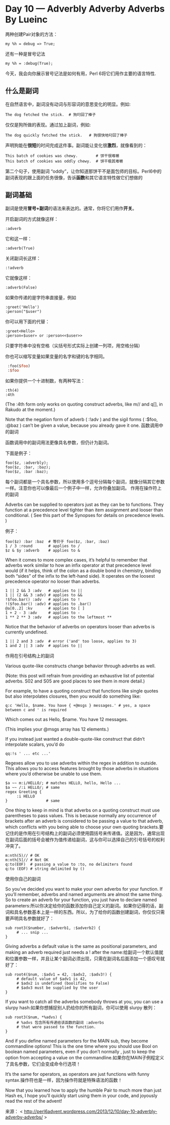 # Day 10 — Adverbly Adverby Adverbs By   Lueinc


两种创建Pair对象的方法：

    my %h = debug => True;

还有一种是冒号记法

    my %h = :debug(True);

今天，我会向你展示冒号记法是如何有用，Perl 6将它们用作主要的语言特性.

## 什么是副词

在自然语言中，副词没有动词与形容词的意思变化的明显。例如:

    The dog fetched the stick.  # 狗叼回了棒子

仅仅是狗所做的表现。通过加上副词，例如:

    The dog quickly fetched the stick.   # 狗很快地叼回了棒子

声明狗能在**很短**的时间完成这件事。副词能让变化很**激烈**，就像看到的：

    This batch of cookies was chewy.        # 饼干很难嚼
    This batch of cookies was oddly chewy.  # 饼干极其难嚼

第二个句子，使用副词 “oddly”，让你知道那饼干不是面包师的目标。Perl6中的副词表现的跟上面的任务很像，告诉**函数**和其它语言特性做它们想做的

## 副词基础

副词是使用**冒号+副词**的语法来表达的。通常，你将它们用作**开关**。

开启副词的方式就像这样：

    :adverb
	
它和这一样：

    :adverb(True)

关闭副词长这样：

    :!adverb

它就像这样：

    :adverb(False)

如果你传递的是字符串直接量，例如

    :greet('Hello')
    :person("$user")

你可以用下面的代替：

    :greet<Hello>
    :person«$user» or :person<<$user>>

只要字符串中没有空格（尖括号形式实际上创建一列项，用空格分隔）

你也可以缩写变量如果变量的名字和键的名字相同。

```perl
 :foo($foo)
 :$foo
```

如果你提供一个十进制数，有两种写法：

    :th(4)
    :4th


(The :4th form only works on quoting construct adverbs, like m// and q[], in Rakudo at the moment.)

Note that the negation form of adverb ( :!adv ) and the sigil forms ( :$foo, :@baz ) can’t be given a value, because you already gave it one. 函数调用中的副词

函数调用中的副词用法更像具名参数，但仍计为副词。

下面是例子：

    foo($z, :adverbly);
    foo($z, :bar, :baz);
    foo($z, :bar :baz);


每个副词都是一个具名参数，所以使用多个逗号分隔每个副词，就像分隔其它参数一样。注意你也可以像最后一个例子中一样，允许你叠加副词。 作用在操作符上的副词

Adverbs can be supplied to operators just as they can be to functions. They function at a precedence level tighter than item assignment and looser than conditional. ( See this part of the Synopses for details on precedence levels. )

例子：

    foo($z) :bar :baz  # 等价于 foo($z, :bar, :baz)
    1 / 3 :round       # applies to /
    $z & $y :adverb    # applies to &


When it comes to more complex cases, it’s helpful to remember that adverbs work similar to how an infix operator at that precedence level would (if it helps, think of the colon as a double bond in chemistry, binding both “sides” of the infix to the left-hand side). It operates on the loosest precedence operator no looser than adverbs.


    1 || 2 && 3 :adv   # applies to ||
    1 || (2 && 3 :adv) # applies to &&
    !$foo.bar() :adv   # applies to !
    !($foo.bar() :adv) # applies to .bar()
    @a[0..2] :kv       # applies to [ ]
    1 + 2 - 3 :adv     # applies to -
    1 ** 2 ** 3 :adv   # applies to the leftmost **


Notice that the behavior of adverbs on operators looser than adverbs is  currently  undefined.


    1 || 2 and 3 :adv  # error ('and' too loose, applies to 3)
    1 and 2 || 3 :adv  # applies to ||
作用在引号结构上的副词

Various quote-like constructs change behavior through adverbs as well.

(Note: this post will refrain from providing an exhaustive list of potential adverbs. S02 and S05 are good places to see them in more detail.)

For example, to have a quoting construct that functions like single quotes but also interpolates closures, then you would do something like:


    q:c 'Hello, $name. You have { +@msgs } messages.' # yes, a space between c and ' is required


Which comes out as
Hello, $name. You have 12 messages.

(This implies your  @msgs  array has 12 elements.)

If you instead just wanted a double-quote-like construct that didn’t interpolate scalars, you’d do


    qq:!s ' ... etc ...'


Regexes allow you to use adverbs within the regex in addition to outside. This allows you to access features brought by those adverbs in situations where you’d otherwise be unable to use them.


    $a ~~ m:i/HELLO/; # matches HELLO, hello, Hello ...
    $a ~~ /:i HELLO/; # same
    regex Greeting {
         :i HELLO
    }                 # same


One thing to keep in mind is that adverbs on a quoting construct must use parentheses to pass values. This is because  normally  any occurrence of brackets after an adverb is considered to be passing a value to that adverb, which conflicts with you being able to choose your own quoting brackets.要记住的是作用在引号结构上的副词必须使用圆括号来传递值。这是因为，通常出现在副词后面的括号会被作为值传递给副词，这与你可以选择自己的引号括号的权利冲突了。


    m:nth(5)// # OK
    m:nth[5]// # Not OK
    q:to(EOF)  # passing a value to :to, no delimiters found
    q:to (EOF) # string delimited by ()
使用你自己的副词

So you’ve decided you want to make your own adverbs for your function. If you’ll remember, adverbs and named arguments are almost the same thing. So to create an adverb for your function, you just have to declare named parameters:所以你决定给你的函数添加你自己定义的副词。如果你记得的话，副词和具名参数基本上是一样的东西。所以，为了给你的函数创建副词，你仅仅只需要声明具名参数就好了：

    sub root3($number, :$adverb1, :$adverb2) {
         # ... snip ...
    }


Giving adverbs a default value is the same as positional parameters, and making an adverb required just needs a  !  after the name:给副词一个默认值就和位置参数一样，并且让某个副词必须出现，只需在副词名后面添加一个感叹号就好了：


    sub root4($num, :$adv1 = 42, :$adv2, :$adv3!) {
         # default value of $adv1 is 42,
         # $adv2 is undefined (boolifies to False)
         # $adv3 must be supplied by the user
    }


If you want to catch all the adverbs somebody throws at you, you can use a slurpy hash:如果你想捕捉别人扔给你的所有副词，你可以使用 slurpy 散列：

    sub root3($num, *%advs) {
         # %advs 包含所有传递给该函数的副词 :adverbs
         # that were passed to the function.
    }


And if you define named parameters for the  MAIN  sub, they become commandline options! This is the one time where you should use Bool  on boolean named parameters, even if you don’t  normally , just to keep the option from accepting a value on the commandline.如果你在MAIN子例程定义了具名参数，它们会变成命令行选项！

It’s the same for operators, as operators are just functions with funny syntax.操作符也是一样，因为操作符就是特殊语法的函数！

Now that you learned how to apply the humble  Pair  to much more than just  Hash es, I hope you’ll  quickly  start using them in your code, and  joyously  read the rest of the advent!

来源： < http://perl6advent.wordpress.com/2013/12/10/day-10-adverbly-adverby-adverbs/ >  